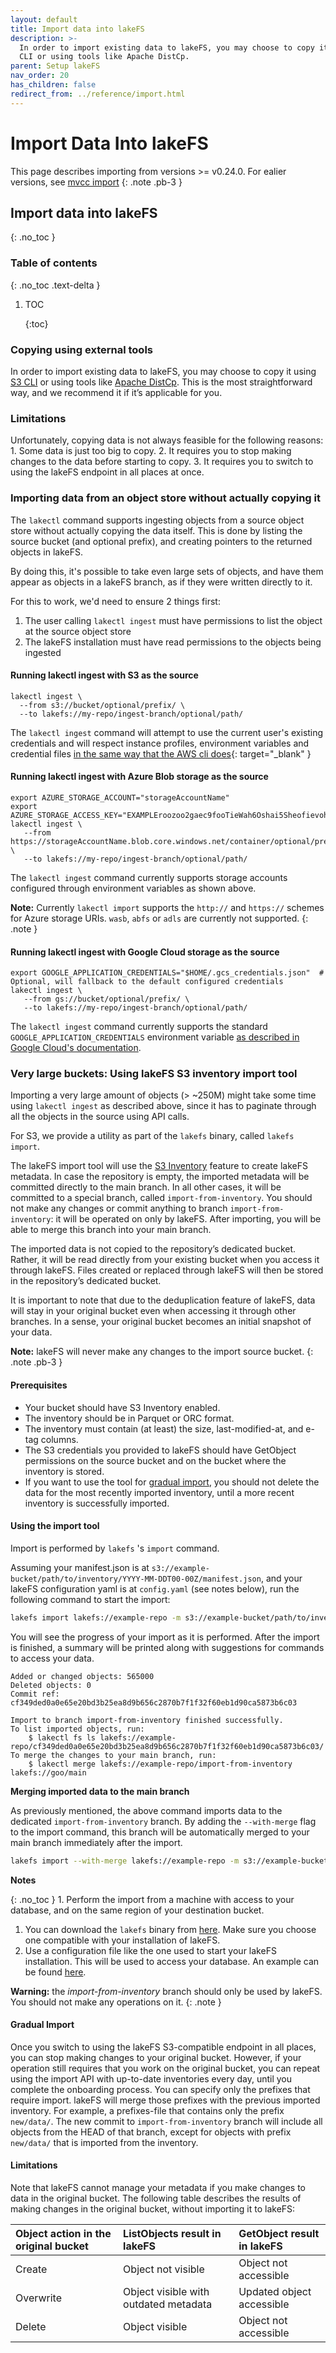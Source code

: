 ```yaml
---
layout: default
title: Import data into lakeFS
description: >-
  In order to import existing data to lakeFS, you may choose to copy it using S3
  CLI or using tools like Apache DistCp.
parent: Setup lakeFS
nav_order: 20
has_children: false
redirect_from: ../reference/import.html
---
```


# Import Data Into lakeFS

This page describes importing from versions &gt;= v0.24.0. For ealier versions, see [mvcc import](https://github.com/treeverse/lakeFS/tree/edb733eaf01e4b78c3896e621a40cc0756aa3e41/docs/setup/import-mvcc.md) {: .note .pb-3 }

## Import data into lakeFS

{: .no\_toc }

### Table of contents

{: .no\_toc .text-delta }

1. TOC

   {:toc}

### Copying using external tools

In order to import existing data to lakeFS, you may choose to copy it using [S3 CLI](https://github.com/treeverse/lakeFS/tree/edb733eaf01e4b78c3896e621a40cc0756aa3e41/docs/integrations/aws_cli.md#copy-from-a-local-path-to-lakefs) or using tools like [Apache DistCp](https://github.com/treeverse/lakeFS/tree/edb733eaf01e4b78c3896e621a40cc0756aa3e41/docs/integrations/distcp.md#from-s3-to-lakefs). This is the most straightforward way, and we recommend it if it’s applicable for you.

### Limitations

Unfortunately, copying data is not always feasible for the following reasons: 1. Some data is just too big to copy. 2. It requires you to stop making changes to the data before starting to copy. 3. It requires you to switch to using the lakeFS endpoint in all places at once.

### Importing data from an object store without actually copying it

The `lakectl` command supports ingesting objects from a source object store without actually copying the data itself. This is done by listing the source bucket \(and optional prefix\), and creating pointers to the returned objects in lakeFS.

By doing this, it's possible to take even large sets of objects, and have them appear as objects in a lakeFS branch, as if they were written directly to it.

For this to work, we'd need to ensure 2 things first:

1. The user calling `lakectl ingest` must have permissions to list the object at the source object store
2. The lakeFS installation must have read permissions to the objects being ingested

#### Running lakectl ingest with S3 as the source

```text
lakectl ingest \
  --from s3://bucket/optional/prefix/ \
  --to lakefs://my-repo/ingest-branch/optional/path/
```

The `lakectl ingest` command will attempt to use the current user's existing credentials and will respect instance profiles, environment variables and credential files [in the same way that the AWS cli does](https://docs.aws.amazon.com/cli/latest/userguide/cli-configure-quickstart.html){: target="\_blank" }

#### Running lakectl ingest with Azure Blob storage as the source

```text
export AZURE_STORAGE_ACCOUNT="storageAccountName"
export AZURE_STORAGE_ACCESS_KEY="EXAMPLEroozoo2gaec9fooTieWah6Oshai5Sheofievohthapob0aidee5Shaekahw7loo1aishoonuuquahr3=="
lakectl ingest \
   --from https://storageAccountName.blob.core.windows.net/container/optional/prefix/ \
   --to lakefs://my-repo/ingest-branch/optional/path/
```

The `lakectl ingest` command currently supports storage accounts configured through environment variables as shown above.

**Note:** Currently `lakectl import` supports the `http://` and `https://` schemes for Azure storage URIs. `wasb`, `abfs` or `adls` are currently not supported. {: .note }

#### Running lakectl ingest with Google Cloud storage as the source

```text
export GOOGLE_APPLICATION_CREDENTIALS="$HOME/.gcs_credentials.json"  # Optional, will fallback to the default configured credentials
lakectl ingest \
   --from gs://bucket/optional/prefix/ \
   --to lakefs://my-repo/ingest-branch/optional/path/
```

The `lakectl ingest` command currently supports the standard `GOOGLE_APPLICATION_CREDENTIALS` environment variable [as described in Google Cloud's documentation](https://cloud.google.com/docs/authentication/getting-started).

### Very large buckets: Using lakeFS S3 inventory import tool

Importing a very large amount of objects \(&gt; ~250M\) might take some time using `lakectl ingest` as described above, since it has to paginate through all the objects in the source using API calls.

For S3, we provide a utility as part of the `lakefs` binary, called `lakefs import`.

The lakeFS import tool will use the [S3 Inventory](https://docs.aws.amazon.com/AmazonS3/latest/dev/storage-inventory.html) feature to create lakeFS metadata. In case the repository is empty, the imported metadata will be committed directly to the main branch. In all other cases, it will be committed to a special branch, called `import-from-inventory`. You should not make any changes or commit anything to branch `import-from-inventory`: it will be operated on only by lakeFS. After importing, you will be able to merge this branch into your main branch.

The imported data is not copied to the repository’s dedicated bucket. Rather, it will be read directly from your existing bucket when you access it through lakeFS. Files created or replaced through lakeFS will then be stored in the repository’s dedicated bucket.

It is important to note that due to the deduplication feature of lakeFS, data will stay in your original bucket even when accessing it through other branches. In a sense, your original bucket becomes an initial snapshot of your data.

**Note:** lakeFS will never make any changes to the import source bucket. {: .note .pb-3 }

#### Prerequisites

* Your bucket should have S3 Inventory enabled.
* The inventory should be in Parquet or ORC format.
* The inventory must contain \(at least\) the size, last-modified-at, and e-tag columns.
* The S3 credentials you provided to lakeFS should have GetObject permissions on the source bucket and on the bucket where the inventory is stored.
* If you want to use the tool for [gradual import](import.md#gradual-import), you should not delete the data for the most recently imported inventory, until a more recent inventory is successfully imported.

#### Using the import tool

Import is performed by `lakefs` 's `import` command.

Assuming your manifest.json is at `s3://example-bucket/path/to/inventory/YYYY-MM-DDT00-00Z/manifest.json`, and your lakeFS configuration yaml is at `config.yaml` \(see notes below\), run the following command to start the import:

```bash
lakefs import lakefs://example-repo -m s3://example-bucket/path/to/inventory/YYYY-MM-DDT00-00Z/manifest.json --config config.yaml
```

You will see the progress of your import as it is performed. After the import is finished, a summary will be printed along with suggestions for commands to access your data.

```text
Added or changed objects: 565000
Deleted objects: 0
Commit ref: cf349ded0a0e65e20bd3b25ea8d9b656c2870b7f1f32f60eb1d90ca5873b6c03

Import to branch import-from-inventory finished successfully.
To list imported objects, run:
    $ lakectl fs ls lakefs://example-repo/cf349ded0a0e65e20bd3b25ea8d9b656c2870b7f1f32f60eb1d90ca5873b6c03/
To merge the changes to your main branch, run:
    $ lakectl merge lakefs://example-repo/import-from-inventory lakefs://goo/main
```

**Merging imported data to the main branch**

As previously mentioned, the above command imports data to the dedicated `import-from-inventory` branch. By adding the `--with-merge` flag to the import command, this branch will be automatically merged to your main branch immediately after the import.

```bash
lakefs import --with-merge lakefs://example-repo -m s3://example-bucket/path/to/inventory/YYYY-MM-DDT00-00Z/manifest.json --config config.yaml
```

**Notes**

{: .no\_toc } 1. Perform the import from a machine with access to your database, and on the same region of your destination bucket.

1. You can download the `lakefs` binary from [here](https://github.com/treeverse/lakeFS/releases). Make sure you choose one compatible with your installation of lakeFS.
2. Use a configuration file like the one used to start your lakeFS installation. This will be used to access your database. An example can be found [here](http://localhost:4000/reference/configuration.html#example-aws-deployment).

**Warning:** the _import-from-inventory_ branch should only be used by lakeFS. You should not make any operations on it. {: .note }

#### Gradual Import

Once you switch to using the lakeFS S3-compatible endpoint in all places, you can stop making changes to your original bucket. However, if your operation still requires that you work on the original bucket, you can repeat using the import API with up-to-date inventories every day, until you complete the onboarding process. You can specify only the prefixes that require import. lakeFS will merge those prefixes with the previous imported inventory. For example, a prefixes-file that contains only the prefix `new/data/`. The new commit to `import-from-inventory` branch will include all objects from the HEAD of that branch, except for objects with prefix `new/data/` that is imported from the inventory.

#### Limitations

Note that lakeFS cannot manage your metadata if you make changes to data in the original bucket. The following table describes the results of making changes in the original bucket, without importing it to lakeFS:

| Object action in the original bucket | ListObjects result in lakeFS | GetObject result in lakeFS |
| :--- | :--- | :--- |
| Create | Object not visible | Object not accessible |
| Overwrite | Object visible with outdated metadata | Updated object accessible |
| Delete | Object visible | Object not accessible |

